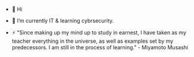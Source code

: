- 👋 Hi

- 🌱 I’m currently IT & learning cybrsecurity.
      
- ⚡ "Since making up my mind up to study in earnest, I have taken as my teacher everything in the universe, as well as examples set by my predecessors. I am still in the process of learning." - Miyamoto Musashi

